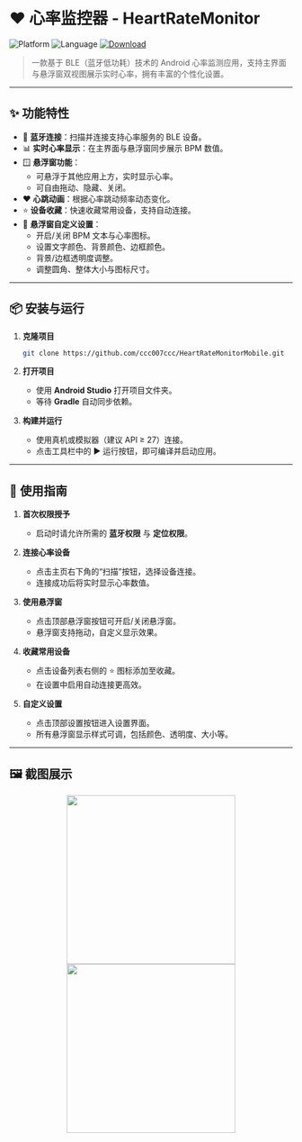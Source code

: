 # ❤️ 心率监控器 - HeartRateMonitor

![Platform](https://img.shields.io/badge/platform-Android-green)
![Language](https://img.shields.io/badge/language-Kotlin-blue)
[![Download](https://img.shields.io/badge/Download-APK-blue)](https://github.com/ccc007ccc/HeartRateMonitorMobile/releases)

> 一款基于 BLE（蓝牙低功耗）技术的 Android 心率监测应用，支持主界面与悬浮窗双视图展示实时心率，拥有丰富的个性化设置。

---

## ✨ 功能特性

- 🔵 **蓝牙连接**：扫描并连接支持心率服务的 BLE 设备。
- 📊 **实时心率显示**：在主界面与悬浮窗同步展示 BPM 数值。
- 🪟 **悬浮窗功能**：
  - 可悬浮于其他应用上方，实时显示心率。
  - 可自由拖动、隐藏、关闭。
- ❤️ **心跳动画**：根据心率跳动频率动态变化。
- ⭐ **设备收藏**：快速收藏常用设备，支持自动连接。
- 🎨 **悬浮窗自定义设置**：
  - 开启/关闭 BPM 文本与心率图标。
  - 设置文字颜色、背景颜色、边框颜色。
  - 背景/边框透明度调整。
  - 调整圆角、整体大小与图标尺寸。

---

## 📦 安装与运行

1. **克隆项目**
    ```bash
    git clone https://github.com/ccc007ccc/HeartRateMonitorMobile.git
    ```

2. **打开项目**
    - 使用 **Android Studio** 打开项目文件夹。
    - 等待 **Gradle** 自动同步依赖。

3. **构建并运行**
    - 使用真机或模拟器（建议 API ≥ 27）连接。
    - 点击工具栏中的 ▶️ 运行按钮，即可编译并启动应用。

---

## 🧭 使用指南

1. **首次权限授予**
   - 启动时请允许所需的 **蓝牙权限** 与 **定位权限**。
   
2. **连接心率设备**
   - 点击主页右下角的“扫描”按钮，选择设备连接。
   - 连接成功后将实时显示心率数值。

3. **使用悬浮窗**
   - 点击顶部悬浮窗按钮可开启/关闭悬浮窗。
   - 悬浮窗支持拖动，自定义显示效果。

4. **收藏常用设备**
   - 点击设备列表右侧的 ⭐️ 图标添加至收藏。
   - 在设置中启用自动连接更高效。

5. **自定义设置**
   - 点击顶部设置按钮进入设置界面。
   - 所有悬浮窗显示样式可调，包括颜色、透明度、大小等。

---

## 🖼️ 截图展示

<div align="center">
  <img src="https://github.com/user-attachments/assets/32d1d9a3-9131-44c8-8aee-cc6b0cd4324f" width="300"/>
  <img src="https://github.com/user-attachments/assets/afaf8c6d-7b7d-42d1-9439-83bf3ce67b98" width="300"/>
</div>

